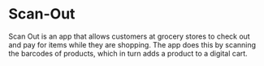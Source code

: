# Scan-Out
Scan Out is an app that allows customers at grocery stores to check out and pay for items while they are shopping. The app does this by scanning the barcodes of products, which in turn adds a product to a digital cart.
